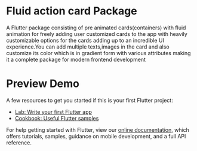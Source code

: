 # Fluid action card Package

A Flutter package consisting of pre animated cards(containers) with fluid animation for freely adding user customized cards to the app with heavily customizable options for the cards adding up to an incredible UI experience.You can add multiple texts,images in the card and also customize its color which is in gradient form with various attributes making it a complete package for modern frontend development

# Preview Demo

A few resources to get you started if this is your first Flutter project:

- [Lab: Write your first Flutter app](https://flutter.dev/docs/get-started/codelab)
- [Cookbook: Useful Flutter samples](https://flutter.dev/docs/cookbook)

For help getting started with Flutter, view our
[online documentation](https://flutter.dev/docs), which offers tutorials,
samples, guidance on mobile development, and a full API reference.
